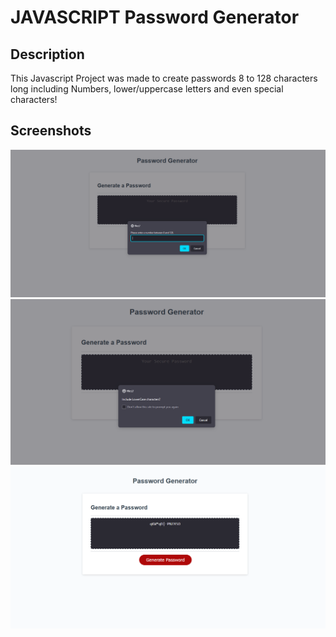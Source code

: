 # JAVASCRIPT Password Generator

## Description
This Javascript Project was made to create passwords 8 to 128 characters long including Numbers, lower/uppercase letters and even special characters! 

## Screenshots 

![](./Assets/Screenshot%202022-12-27%20050417.png)
![](./Assets/Screenshot%202022-12-27%20050603.png)
![](./Assets/Screenshot%202022-12-27%20050638.png)

